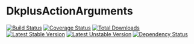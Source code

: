 DkplusActionArguments
=====================

[![Build Status](https://travis-ci.org/UFOMelkor/DkplusActionArguments.png?branch=master)](https://travis-ci.org/UFOMelkor/DkplusActionArguments)
[![Coverage Status](https://coveralls.io/repos/UFOMelkor/DkplusActionArguments/badge.png?branch=master)](https://coveralls.io/r/UFOMelkor/DkplusActionArguments)
[![Total Downloads](https://poser.pugx.org/UFOMelkor/dkplus-action-arguments/downloads.png)](https://packagist.org/packages/UFOMelkor/dkplus-action-arguments)
[![Latest Stable Version](https://poser.pugx.org/UFOMelkor/dkplus-action-arguments/v/stable.png)](https://packagist.org/packages/UFOMelkor/dkplus-action-arguments)
[![Latest Unstable Version](https://poser.pugx.org/UFOMelkor/dkplus-action-arguments/v/unstable.png)](https://packagist.org/packages/UFOMelkor/dkplus-action-arguments)
[![Dependency Status](https://www.versioneye.com/package/php--UFOMelkor--dkplus-action-arguments/badge.png)](https://www.versioneye.com/package/php--UFOMelkor--dkplus-action-arguments)